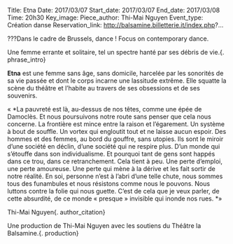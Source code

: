Title: Etna
Date: 2017/03/07
Start_date: 2017/03/07
End_date: 2017/03/08
Time: 20h30
Key_image:
Piece_author: Thi-Mai Nguyen
Event_type: Création danse
Reservation_link: http://balsamine.billetterie.it/index.php?...

???Dans le cadre de Brussels, dance ! Focus on contemporary dance.

Une femme errante et solitaire, tel un spectre hanté par ses débris de vie.{. phrase_intro}

**Etna** est une femme sans âge, sans domicile, harcelée par les sonorités de sa vie passée et dont le corps incarne une lassitude extrême. Elle squatte la scène du théâtre et l’habite au travers de ses obsessions et de ses souvenirs.

« *La pauvreté est là, au-dessus de nos têtes, comme une épée de Damoclès. Et nous poursuivons notre route sans penser que cela nous concerne. La frontière est mince entre la raison et l’égarement.
Un système à bout de souffle. Un vortex qui engloutit tout et ne laisse aucun espoir. Des hommes et des femmes, au bord du gouffre, sans utopies. Ils sont le miroir d’une société en déclin, d’une société qui ne respire plus. D’un monde qui s’étouffe dans son individualisme.
Et pourquoi tant de gens sont happés dans ce trou, dans ce retranchement. Cela tient à peu. Une perte d’emploi, une perte amoureuse. Une perte qui mène à la dérive et les fait sortir de notre réalité.
En soi, personne n’est à l’abri d’une telle chute, nous sommes tous des funambules et nous résistons comme nous le pouvons. Nous luttons contre la folie qui nous guette.
C’est de cela que je veux parler, de cette absurdité, de ce monde « presque » invisible qui inonde nos rues. *»

Thi-Mai Nguyen{. author_citation}

Une production de Thi-Mai Nguyen avec les soutiens du Théâtre la Balsamine.{. production}

